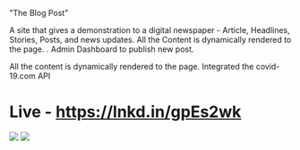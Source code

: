 "The Blog Post" 

A site that gives a demonstration to a digital newspaper - Article, Headlines, Stories, Posts, and news updates.
All the Content is dynamically rendered to the page.
. Admin Dashboard to publish new post.

All the content is dynamically rendered to the page. Integrated the covid-19.com API



# Live - https://lnkd.in/gpEs2wk
<img src="https://lh3.googleusercontent.com/-bh-BhWpO1sk/XrGLQ6uehFI/AAAAAAAAGQo/sEA4kWdaIfoAd3S24-O4buv33QYRvx2lgCK8BGAsYHg/s0/Capturre.JPG">

<img src="https://lh3.googleusercontent.com/-KxjDFCiIwyg/XrGLUCJzIzI/AAAAAAAAGQ0/Om_D6j8yYDQ4S0g693LD--MHYDc_DPa6wCK8BGAsYHg/s0/Captur1e.JPG">
